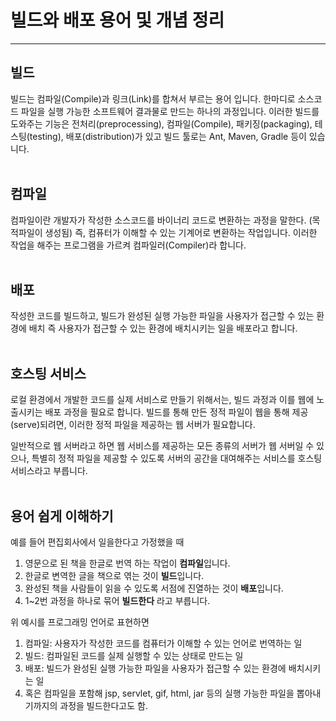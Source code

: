 # 빌드와 배포 용어 및 개념 정리

---

## 빌드
빌드는 컴파일(Compile)과 링크(Link)를 합쳐서 부르는 용어 입니다. 한마디로 소스코드 파일을 실행 가능한 소프트웨어 결과물로 만드는 하나의 과정입니다. 이러한 빌드를 도와주는 기능은 전처리(preprocessing), 컴파일(Compile), 패키징(packaging), 테스팅(testing), 배포(distribution)가 있고 빌드 툴로는 Ant, Maven, Gradle 등이 있습니다.  
<br />




## 컴파일
컴파일이란 개발자가 작성한 소스코드를 바이너리 코드로 변환하는 과정을 말한다. (목적파일이 생성됨) 즉, 컴퓨터가 이해할 수 있는 기계어로 변환하는 작업입니다. 이러한 작업을 해주는 프로그램을 가르켜 컴파일러(Compiler)라 합니다.  
<br />




## 배포
작성한 코드를 빌드하고, 빌드가 완성된 실행 가능한 파일을 사용자가 접근할 수 있는 환경에 배치 즉 사용자가 접근할 수 있는 환경에 배치시키는 일을 배포라고 합니다.  
<br />




## 호스팅 서비스

로컬 환경에서 개발한 코드를 실제 서비스로 만들기 위해서는, 빌드 과정과 이를 웹에 노출시키는 배포 과정을 필요로 합니다. 빌드를 통해 만든 정적 파일이 웹을 통해 제공(serve)되려면, 이러한 정적 파일을 제공하는 웹 서버가 필요합니다.

일반적으로 웹 서버라고 하면 웹 서비스를 제공하는 모든 종류의 서버가 웹 서버일 수 있으나, 특별히 정적 파일을 제공할 수 있도록 서버의 공간을 대여해주는 서비스를 호스팅 서비스라고 부릅니다.  
<br />




## 용어 쉽게 이해하기

예를 들어 편집회사에서 일을한다고 가정했을 때   

1. 영문으로 된 책을 한글로 번역 하는 작업이 **컴파일**입니다.  
2. 한글로 변역한 글을 책으로 엮는 것이 **빌드**입니다.  
3. 완성된 책을 사람들이 읽을 수 있도록 서점에 진열하는 것이 **배포**입니다.  
4. 1~2번 과정을 하나로 묶어 **빌드한다** 라고 부릅니다.  

위 예시를 프로그래밍 언어로 표현하면  

1. 컴파일: 사용자가 작성한 코드를 컴퓨터가 이해할 수 있는 언어로 번역하는 일
2. 빌드: 컴파일된 코드를 실제 실행할 수 있는 상태로 만드는 일
3. 배포: 빌드가 완성된 실행 가능한 파일을 사용자가 접근할 수 있는 환경에 배치시키는 일
4. 혹은 컴파일을 포함해 jsp, servlet, gif, html, jar 등의 실행 가능한 파일을 뽑아내기까지의 과정을 빌드한다고도 함.
